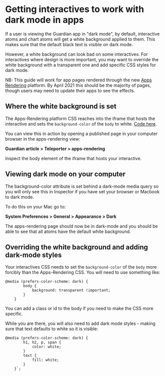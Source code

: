 # Getting interactives to work with dark mode in apps 

If a user is viewing the Guardian app in "dark mode", by default, interactive atoms and chart atoms will get a white background applied to them. This makes sure that the default black text is visible on dark mode. 

However, a white background can look bad on some interactives. For interactives where design is more important, you may want to override the white background with a transparent one and add specific CSS styles for dark mode. 

NB: This guide will work for app pages rendered through the new [Apps Rendering](https://github.com/guardian/apps-rendering/tree/2436d412831ff14a0709b1813fd0421c95eb3663) platform. By April 2021 this should be the majority of pages, though users may need to update their apps to see the effects. 

## Where the white background is set 

The Apps-Rendering platform CSS reaches into the iframe that hosts the interactive and sets the `background-color` of the `body` to white. [Code here](https://github.com/guardian/apps-rendering/blob/2436d412831ff14a0709b1813fd0421c95eb3663/src/components/atoms/interactiveAtom.tsx#L37).

You can view this in action by opening a published page in your computer browser in the apps-rendering view: 

**Guardian article > Teleporter > apps-rendering**

Inspect the body element of the iframe that hosts your interactive. 

## Viewing dark mode on your computer

The background-color attribute is set behind a dark-mode media query so you will only see this in Inspector if you have set your browser or Macbook to dark mode. 

To do this on your Mac go to:

**System Preferences > General > Appearance > Dark**

The apps-rendering page should now be in dark-mode and you should be able to see that all atoms have the default white background. 


## Overriding the white background and adding dark-mode styles 

Your interactives CSS needs to set the `background-color` of the `body` more forcibly than the Apps-Rendering CSS. You will need to use something like:

```
@media (prefers-color-scheme: dark) {
        body {
            background: transparent !important;
        } 
    }
```

You can add a class or id to the body if you need to make the CSS more specific.

While you are there, you will also need to add dark mode styles - making sure that text defaults to white so it is visible: 

```
@media (prefers-color-scheme: dark) {
        h1, h2, p, span {
            color: white;
        }
        text {
            fill: white; 
        }
    }`;
```
